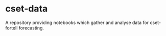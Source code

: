# cset-data
A repository providing notebooks which gather and analyse data for cset-fortell forecasting.
